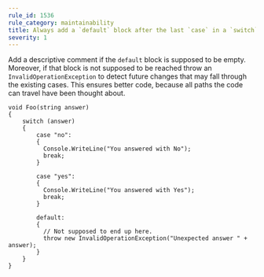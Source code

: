 ```yaml
---
rule_id: 1536
rule_category: maintainability
title: Always add a `default` block after the last `case` in a `switch` statement
severity: 1
---
```

Add a descriptive comment if the `default` block is supposed to be empty. Moreover, if that block is not supposed to be reached throw an `InvalidOperationException` to detect future changes that may fall through the existing cases. This ensures better code, because all paths the code can travel have been thought about.

	void Foo(string answer)
	{
		switch (answer)
		{
			case "no":
			{
			  Console.WriteLine("You answered with No");
			  break;
			}

			case "yes":
			{
			  Console.WriteLine("You answered with Yes");
			  break;
			}

			default:
			{
			  // Not supposed to end up here.
			  throw new InvalidOperationException("Unexpected answer " + answer);
			}
		}
	}
